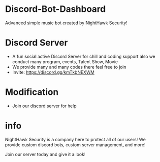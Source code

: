 # Discord-Bot-Dashboard
Advanced simple music bot created by NightHawk Security!

# Discord Server
- A fun social active Discord Server for chill and coding support also we conduct many program, events, Talent Show, Movie
- We provide many and many codes there feel free to join 
- Invite: https://discord.gg/kmTkbNEXWM




# Modification
- Join our discord server for help

# info
NightHawk Security is a company here to protect all of our users! We provide custom discord bots, custom server management, and more! 

Join our server today and give it a look!
